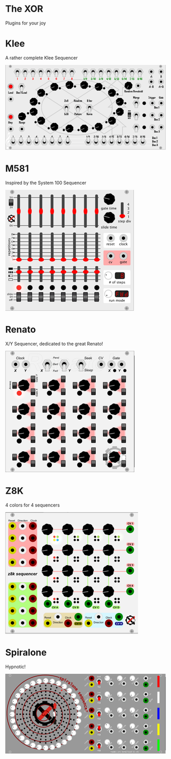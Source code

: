 # The XOR
Plugins for your joy

# Klee
A rather complete Klee Sequencer

![Klee](/res/klee.png?raw=true "The Klee")

# M581
Inspired by the System 100 Sequencer

![M581](/res/m581.png?raw=true "M581")

# Renato
X/Y Sequencer, dedicated to the great Renato!

![Renato!](/res/renato.png?raw=true "Renato")

# Z8K
4 colors for 4 sequencers

![Z8K](/res/z8k.png?raw=true "Z8K")

# Spiralone
Hypnotic!

![Z8K](/res/spiralone.png?raw=true "Spiralone")

